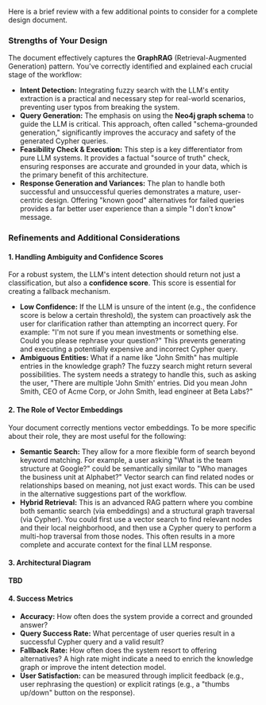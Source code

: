 Here is a brief review with a few additional points to consider for a complete design document.

### **Strengths of Your Design**

The document effectively captures the **GraphRAG** (Retrieval-Augmented Generation) pattern. You've correctly identified and explained each crucial stage of the workflow:

* **Intent Detection:** Integrating fuzzy search with the LLM's entity extraction is a practical and necessary step for real-world scenarios, preventing user typos from breaking the system.
* **Query Generation:** The emphasis on using the **Neo4j graph schema** to guide the LLM is critical. This approach, often called "schema-grounded generation," significantly improves the accuracy and safety of the generated Cypher queries.
* **Feasibility Check & Execution:** This step is a key differentiator from pure LLM systems. It provides a factual "source of truth" check, ensuring responses are accurate and grounded in your data, which is the primary benefit of this architecture.
* **Response Generation and Variances:** The plan to handle both successful and unsuccessful queries demonstrates a mature, user-centric design. Offering "known good" alternatives for failed queries provides a far better user experience than a simple "I don't know" message.

### **Refinements and Additional Considerations**

#### **1. Handling Ambiguity and Confidence Scores**

For a robust system, the LLM's intent detection should return not just a classification, but also a **confidence score**. This score is essential for creating a fallback mechanism.

* **Low Confidence:** If the LLM is unsure of the intent (e.g., the confidence score is below a certain threshold), the system can proactively ask the user for clarification rather than attempting an incorrect query. For example: "I'm not sure if you mean investments or something else. Could you please rephrase your question?" This prevents generating and executing a potentially expensive and incorrect Cypher query.
* **Ambiguous Entities:** What if a name like "John Smith" has multiple entries in the knowledge graph? The fuzzy search might return several possibilities. The system needs a strategy to handle this, such as asking the user, "There are multiple 'John Smith' entries. Did you mean John Smith, CEO of Acme Corp, or John Smith, lead engineer at Beta Labs?"

#### **2. The Role of Vector Embeddings**

Your document correctly mentions vector embeddings. To be more specific about their role, they are most useful for the following:

* **Semantic Search:** They allow for a more flexible form of search beyond keyword matching. For example, a user asking "What is the team structure at Google?" could be semantically similar to "Who manages the business unit at Alphabet?" Vector search can find related nodes or relationships based on meaning, not just exact words. This can be used in the alternative suggestions part of the workflow.
* **Hybrid Retrieval:** This is an advanced RAG pattern where you combine both semantic search (via embeddings) and a structural graph traversal (via Cypher). You could first use a vector search to find relevant nodes and their local neighborhood, and then use a Cypher query to perform a multi-hop traversal from those nodes. This often results in a more complete and accurate context for the final LLM response.

#### **3. Architectural Diagram**

**TBD**

#### **4. Success Metrics**

* **Accuracy:** How often does the system provide a correct and grounded answer?
* **Query Success Rate:** What percentage of user queries result in a successful Cypher query and a valid result?
* **Fallback Rate:** How often does the system resort to offering alternatives? A high rate might indicate a need to enrich the knowledge graph or improve the intent detection model.
* **User Satisfaction:** can be measured through implicit feedback (e.g., user rephrasing the question) or explicit ratings (e.g., a "thumbs up/down" button on the response).
